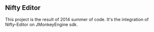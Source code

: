 ## Nifty Editor

This project is the result of 2014 summer of code. It's the integration of Nifty-Editor on JMonkeyEngine sdk. 
